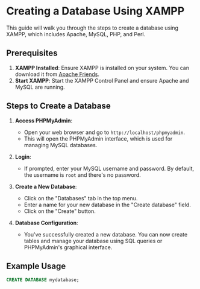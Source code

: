 # Creating a Database Using XAMPP

This guide will walk you through the steps to create a database using XAMPP, which includes Apache, MySQL, PHP, and Perl.

## Prerequisites

1. **XAMPP Installed**: Ensure XAMPP is installed on your system. You can download it from [Apache Friends](https://www.apachefriends.org/index.html).
2. **Start XAMPP**: Start the XAMPP Control Panel and ensure Apache and MySQL are running.

## Steps to Create a Database

1. **Access PHPMyAdmin**:

   - Open your web browser and go to `http://localhost/phpmyadmin`.
   - This will open the PHPMyAdmin interface, which is used for managing MySQL databases.

2. **Login**:

   - If prompted, enter your MySQL username and password. By default, the username is `root` and there's no password.

3. **Create a New Database**:

   - Click on the "Databases" tab in the top menu.
   - Enter a name for your new database in the "Create database" field.
   - Click on the "Create" button.

4. **Database Configuration**:
   - You've successfully created a new database. You can now create tables and manage your database using SQL queries or PHPMyAdmin's graphical interface.

## Example Usage

```sql
CREATE DATABASE mydatabase;
```
